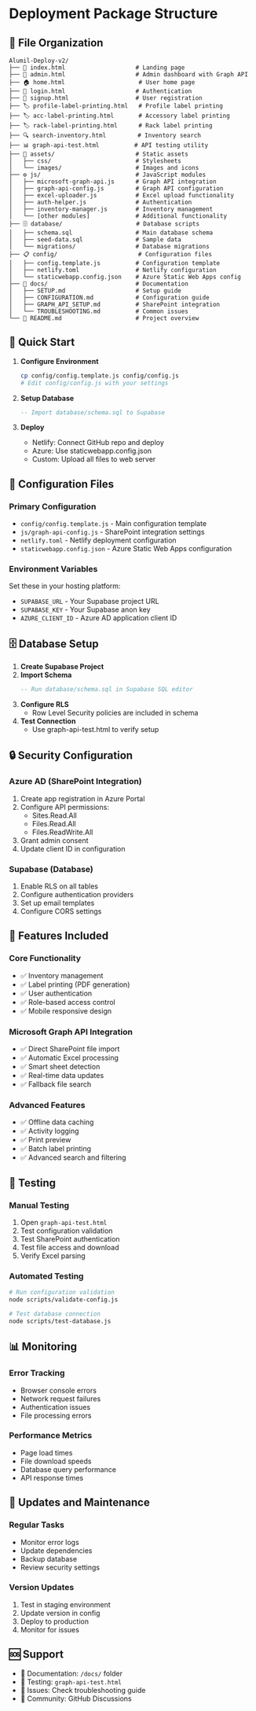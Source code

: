 # Deployment Package Structure

## 📁 File Organization

```
Alumil-Deploy-v2/
├── 📄 index.html                    # Landing page
├── 👥 admin.html                    # Admin dashboard with Graph API
├── 🏠 home.html                     # User home page  
├── 🔐 login.html                    # Authentication
├── 📝 signup.html                   # User registration
├── 🏷️ profile-label-printing.html   # Profile label printing
├── 🏷️ acc-label-printing.html       # Accessory label printing
├── 🏷️ rack-label-printing.html      # Rack label printing
├── 🔍 search-inventory.html         # Inventory search
├── 📊 graph-api-test.html          # API testing utility
├── 🎨 assets/                       # Static assets
│   ├── css/                        # Stylesheets
│   └── images/                     # Images and icons
├── ⚙️ js/                           # JavaScript modules
│   ├── microsoft-graph-api.js      # Graph API integration
│   ├── graph-api-config.js         # Graph API configuration
│   ├── excel-uploader.js           # Excel upload functionality
│   ├── auth-helper.js              # Authentication
│   ├── inventory-manager.js        # Inventory management
│   └── [other modules]             # Additional functionality
├── 🗄️ database/                     # Database scripts
│   ├── schema.sql                  # Main database schema
│   ├── seed-data.sql               # Sample data
│   └── migrations/                 # Database migrations
├── 📋 config/                       # Configuration files
│   ├── config.template.js          # Configuration template
│   ├── netlify.toml                # Netlify configuration
│   └── staticwebapp.config.json    # Azure Static Web Apps config
├── 📖 docs/                         # Documentation
│   ├── SETUP.md                    # Setup guide
│   ├── CONFIGURATION.md            # Configuration guide
│   ├── GRAPH_API_SETUP.md          # SharePoint integration
│   └── TROUBLESHOOTING.md          # Common issues
└── 📜 README.md                     # Project overview
```

## 🚀 Quick Start

1. **Configure Environment**
   ```bash
   cp config/config.template.js config/config.js
   # Edit config/config.js with your settings
   ```

2. **Setup Database**
   ```sql
   -- Import database/schema.sql to Supabase
   ```

3. **Deploy**
   - Netlify: Connect GitHub repo and deploy
   - Azure: Use staticwebapp.config.json
   - Custom: Upload all files to web server

## 🔧 Configuration Files

### Primary Configuration
- `config/config.template.js` - Main configuration template
- `js/graph-api-config.js` - SharePoint integration settings
- `netlify.toml` - Netlify deployment configuration
- `staticwebapp.config.json` - Azure Static Web Apps configuration

### Environment Variables
Set these in your hosting platform:
- `SUPABASE_URL` - Your Supabase project URL
- `SUPABASE_KEY` - Your Supabase anon key
- `AZURE_CLIENT_ID` - Azure AD application client ID

## 🗄️ Database Setup

1. **Create Supabase Project**
2. **Import Schema**
   ```sql
   -- Run database/schema.sql in Supabase SQL editor
   ```
3. **Configure RLS**
   - Row Level Security policies are included in schema
4. **Test Connection**
   - Use graph-api-test.html to verify setup

## 🔒 Security Configuration

### Azure AD (SharePoint Integration)
1. Create app registration in Azure Portal
2. Configure API permissions:
   - Sites.Read.All
   - Files.Read.All  
   - Files.ReadWrite.All
3. Grant admin consent
4. Update client ID in configuration

### Supabase (Database)
1. Enable RLS on all tables
2. Configure authentication providers
3. Set up email templates
4. Configure CORS settings

## 📱 Features Included

### Core Functionality
- ✅ Inventory management
- ✅ Label printing (PDF generation)
- ✅ User authentication
- ✅ Role-based access control
- ✅ Mobile responsive design

### Microsoft Graph API Integration
- ✅ Direct SharePoint file import
- ✅ Automatic Excel processing
- ✅ Smart sheet detection
- ✅ Real-time data updates
- ✅ Fallback file search

### Advanced Features
- ✅ Offline data caching
- ✅ Activity logging
- ✅ Print preview
- ✅ Batch label printing
- ✅ Advanced search and filtering

## 🧪 Testing

### Manual Testing
1. Open `graph-api-test.html`
2. Test configuration validation
3. Test SharePoint authentication
4. Test file access and download
5. Verify Excel parsing

### Automated Testing
```bash
# Run configuration validation
node scripts/validate-config.js

# Test database connection
node scripts/test-database.js
```

## 📊 Monitoring

### Error Tracking
- Browser console errors
- Network request failures
- Authentication issues
- File processing errors

### Performance Metrics
- Page load times
- File download speeds
- Database query performance
- API response times

## 🔄 Updates and Maintenance

### Regular Tasks
- Monitor error logs
- Update dependencies
- Backup database
- Review security settings

### Version Updates
1. Test in staging environment
2. Update version in config
3. Deploy to production
4. Monitor for issues

## 🆘 Support

- 📖 Documentation: `/docs/` folder
- 🧪 Testing: `graph-api-test.html`
- 🐛 Issues: Check troubleshooting guide
- 💬 Community: GitHub Discussions